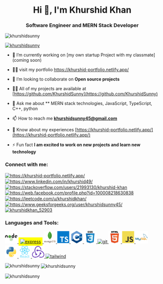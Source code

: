 <h1 align="center">Hi 👋, I'm Khurshid Khan</h1>
<h3 align="center">Software Engineer and MERN Stack Developer</h3>
<p align="left"> <img src="https://komarev.com/ghpvc/?username=khurshidsunny&label=Profile%20views&color=0e75b6&style=flat" alt="khurshidsunny" /> </p>

<p align="left"> <a href="https://github.com/ryo-ma/github-profile-trophy"><img src="https://github-profile-trophy.vercel.app/?username=khurshidsunny" alt="khurshidsunny" /></a> </p>

- 🔭 I’m currently working on [my own startup Project with my classmate](coming soon)

- 👨‍💻 visit my portfolio https://khurshid-portfolio.netlify.app/

- 👯 I’m looking to collaborate on **Open source projects**

- 👨‍💻 All of my projects are available at [https://github.com/KhurshidSunny](https://github.com/KhurshidSunny)

- 💬 Ask me about ** MERN stack technologies, JavaScript, TypeScript, C++, python

- 📫 How to reach me **khurshidsunny45@gmail.com**

- 📄 Know about my experiences [https://khurshid-portfolio.netlify.app/](https://khurshid-portfolio.netlify.app/)

- ⚡ Fun fact **I am excited to work on new projects and learn new technology**

<h3 align="left">Connect with me:</h3>
<p align="left">
<a href="https://dev.to/https://khurshid-portfolio.netlify.app/" target="blank"><img align="center" src="https://raw.githubusercontent.com/rahuldkjain/github-profile-readme-generator/master/src/images/icons/Social/devto.svg" alt="https://khurshid-portfolio.netlify.app/" height="30" width="40" /></a>
<a href="https://www.linkedin.com/in/khurshid49/" target="blank"><img align="center" src="https://raw.githubusercontent.com/rahuldkjain/github-profile-readme-generator/master/src/images/icons/Social/linked-in-alt.svg" alt="https://www.linkedin.com/in/khurshid49/" height="30" width="40" /></a>
<a href="https://stackoverflow.com/users/21993130/khurshid-khan" target="blank"><img align="center" src="https://raw.githubusercontent.com/rahuldkjain/github-profile-readme-generator/master/src/images/icons/Social/stack-overflow.svg" alt="https://stackoverflow.com/users/21993130/khurshid-khan" height="30" width="40" /></a>
<a href="https://web.facebook.com/profile.php?id=100008218630838" target="blank"><img align="center" src="https://raw.githubusercontent.com/rahuldkjain/github-profile-readme-generator/master/src/images/icons/Social/facebook.svg" alt="https://web.facebook.com/profile.php?id=100008218630838" height="30" width="40" /></a>
<a href="https://leetcode.com/u/KhurshidKhan/" target="blank"><img align="center" src="https://raw.githubusercontent.com/rahuldkjain/github-profile-readme-generator/master/src/images/icons/Social/leet-code.svg" alt="https://leetcode.com/u/khurshidkhan/" height="30" width="40" /></a>
<a href="https://www.geeksforgeeks.org/user/khurshidsunny45/" target="blank"><img align="center" src="https://raw.githubusercontent.com/rahuldkjain/github-profile-readme-generator/master/src/images/icons/Social/geeks-for-geeks.svg" alt="https://www.geeksforgeeks.org/user/khurshidsunny45/" height="30" width="40" /></a>
<a href="https://discord.gg/khurshidkhan_52903" target="blank"><img align="center" src="https://raw.githubusercontent.com/rahuldkjain/github-profile-readme-generator/master/src/images/icons/Social/discord.svg" alt="khurshidkhan_52903" height="30" width="40" /></a>
</p>

<h3 align="left">Languages and Tools:</h3>
<p align="left"> 
  <a href="https://nodejs.org" target="_blank" rel="noreferrer"> 
    <img src="https://raw.githubusercontent.com/devicons/devicon/master/icons/nodejs/nodejs-original-wordmark.svg" alt="nodejs" width="40" height="40"/> 
  </a> 
  <a href="https://expressjs.com" target="_blank" rel="noreferrer"> 
    <img src="https://www.vectorlogo.zone/logos/expressjs/expressjs-icon.svg" alt="express" width="40" height="40" style="background-color: yellow; padding: 5px;"/> 
  </a> 
  <a href="https://www.mongodb.com/" target="_blank" rel="noreferrer"> 
    <img src="https://raw.githubusercontent.com/devicons/devicon/master/icons/mongodb/mongodb-original-wordmark.svg" alt="mongodb" width="40" height="40"/> 
  </a> 
  <a href="https://www.typescriptlang.org/" target="_blank" rel="noreferrer"> 
    <img src="https://raw.githubusercontent.com/devicons/devicon/master/icons/typescript/typescript-original.svg" alt="typescript" width="40" height="40"/> 
  </a>
  <a href="https://www.w3schools.com/cpp/" target="_blank" rel="noreferrer"> 
    <img src="https://raw.githubusercontent.com/devicons/devicon/master/icons/cplusplus/cplusplus-original.svg" alt="cplusplus" width="40" height="40"/> 
  </a> 
  <a href="https://www.w3schools.com/css/" target="_blank" rel="noreferrer"> 
    <img src="https://raw.githubusercontent.com/devicons/devicon/master/icons/css3/css3-original-wordmark.svg" alt="css3" width="40" height="40"/> 
  </a> 
  <a href="https://git-scm.com/" target="_blank" rel="noreferrer"> 
    <img src="https://www.vectorlogo.zone/logos/git-scm/git-scm-icon.svg" alt="git" width="40" height="40"/> 
  </a> 
  <a href="https://www.w3.org/html/" target="_blank" rel="noreferrer"> 
    <img src="https://raw.githubusercontent.com/devicons/devicon/master/icons/html5/html5-original-wordmark.svg" alt="html5" width="40" height="40"/> 
  </a> 
  <a href="https://developer.mozilla.org/en-US/docs/Web/JavaScript" target="_blank" rel="noreferrer"> 
    <img src="https://raw.githubusercontent.com/devicons/devicon/master/icons/javascript/javascript-original.svg" alt="javascript" width="40" height="40"/> 
  </a> 
  <a href="https://www.mysql.com/" target="_blank" rel="noreferrer"> 
    <img src="https://raw.githubusercontent.com/devicons/devicon/master/icons/mysql/mysql-original-wordmark.svg" alt="mysql" width="40" height="40"/> 
  </a> 
  <a href="https://www.python.org" target="_blank" rel="noreferrer"> 
    <img src="https://raw.githubusercontent.com/devicons/devicon/master/icons/python/python-original.svg" alt="python" width="40" height="40"/> 
  </a> 
  <a href="https://reactjs.org/" target="_blank" rel="noreferrer"> 
    <img src="https://raw.githubusercontent.com/devicons/devicon/master/icons/react/react-original-wordmark.svg" alt="react" width="40" height="40"/> 
  </a> 
  <a href="https://redux.js.org" target="_blank" rel="noreferrer"> 
    <img src="https://raw.githubusercontent.com/devicons/devicon/master/icons/redux/redux-original.svg" alt="redux" width="40" height="40"/> 
  </a> 
  <a href="https://tailwindcss.com/" target="_blank" rel="noreferrer"> 
    <img src="https://www.vectorlogo.zone/logos/tailwindcss/tailwindcss-icon.svg" alt="tailwind" width="40" height="40"/> 
  </a> 
</p>



<p><img align="left" src="https://github-readme-stats.vercel.app/api/top-langs?username=khurshidsunny&show_icons=true&locale=en&layout=compact" alt="khurshidsunny" /></p>

<p>&nbsp;<img align="center" src="https://github-readme-stats.vercel.app/api?username=khurshidsunny&show_icons=true&locale=en" alt="khurshidsunny" /></p>

<p><img align="center" src="https://github-readme-streak-stats.herokuapp.com/?user=khurshidsunny&" alt="khurshidsunny" /></p>
